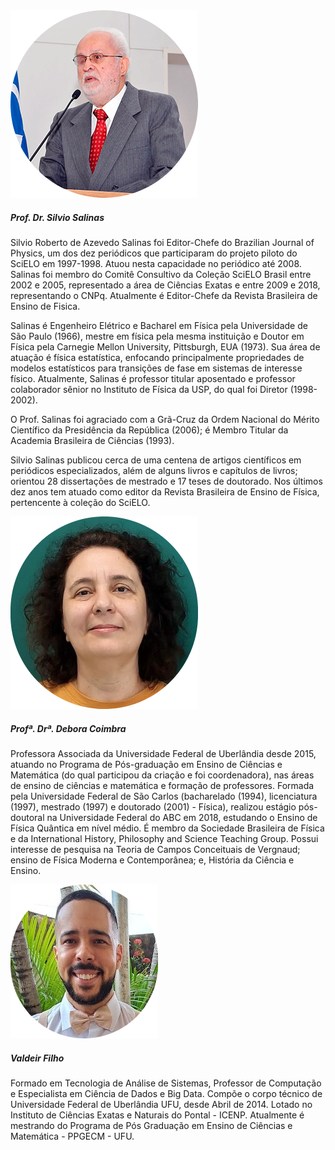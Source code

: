 
<div class="row">
  <div class="col-md-4">
    <div class="card">
      <img class="card-img-top rounded-circle" src="/img/Salinas.png" alt="Nome da Pessoa 1">
      <div class="card-body">
        <h5 class="card-title">Prof. Dr. Silvio Salinas</h5>
        <p class="card-text">Silvio Roberto de Azevedo Salinas foi Editor-Chefe do Brazilian Journal of Physics, um dos dez periódicos que participaram do projeto piloto do SciELO em 1997-1998. Atuou nesta capacidade no periódico até 2008. Salinas foi membro do Comitê Consultivo da Coleção SciELO Brasil entre 2002 e 2005, representado a área de Ciências Exatas e entre 2009 e 2018, representando o CNPq. Atualmente é Editor-Chefe da Revista Brasileira de Ensino de Fisica.

Salinas é Engenheiro Elétrico e Bacharel em Física pela Universidade de São Paulo (1966), mestre em física pela mesma instituição e Doutor em Física pela Carnegie Mellon University, Pittsburgh, EUA (1973). Sua área de atuação é física estatística, enfocando principalmente propriedades de modelos estatísticos para transições de fase em sistemas de interesse físico. Atualmente, Salinas é professor titular aposentado e professor colaborador sênior no Instituto de Física da USP, do qual foi Diretor (1998-2002).

O Prof. Salinas foi agraciado com a Grã-Cruz da Ordem Nacional do Mérito Científico da Presidência da República (2006); é Membro Titular da Academia Brasileira de Ciências (1993).

Silvio Salinas publicou cerca de uma centena de artigos científicos em periódicos especializados, além de alguns livros e capítulos de livros; orientou 28 dissertações de mestrado e 17 teses de doutorado. Nos últimos dez anos tem atuado como editor da Revista Brasileira de Ensino de Física, pertencente à coleção do SciELO.</p>
      </div>
    </div>
  </div>
  <div class="col-md-4">
    <div class="card">
      <img class="card-img-top rounded-circle" src="/img/debora.png" alt="Nome da Pessoa 2">
      <div class="card-body">
        <h5 class="card-title">Profª. Drª. Debora Coimbra</h5>
        <p class="card-text">Professora Associada da Universidade Federal de Uberlândia desde 2015, atuando no Programa de Pós-graduação em Ensino de Ciências e Matemática (do qual participou da criação e foi coordenadora), nas áreas de ensino de ciências e matemática e formação de professores. Formada pela Universidade Federal de São Carlos (bacharelado (1994), licenciatura (1997), mestrado (1997) e doutorado (2001) - Física), realizou estágio pós-doutoral na Universidade Federal do ABC em 2018, estudando o Ensino de Física Quântica em nível médio. É membro da Sociedade Brasileira de Física e da International History, Philosophy and Science Teaching Group. Possui interesse de pesquisa na Teoria de Campos Conceituais de Vergnaud; ensino de Física Moderna e Contemporânea; e, História da Ciência e Ensino. </p>
      </div>
    </div>
  </div>
  <div class="col-md-4">
    <div class="card">
      <img class="card-img-top rounded-circle" src="/img/valdeir.png" alt="Nome da Pessoa 3">
      <div class="card-body">
        <h5 class="card-title">Valdeir Filho</h5>
        <p class="card-text">Formado em Tecnologia de Análise de Sistemas, Professor de Computação e Especialista em Ciência de Dados e Big Data.
        Compõe o corpo técnico de Universidade Federal de Uberlândia UFU, desde Abril de 2014. Lotado no Instituto de Ciências Exatas e Naturais do Pontal - ICENP. Atualmente é mestrando do Programa de Pós Graduação em Ensino de Ciências e Matemática - PPGECM - UFU.</p>
      </div>
    </div>
  </div>
</div>

